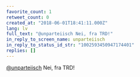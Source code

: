 ```yaml
---
favorite_count: 1
retweet_count: 0
created_at: "2018-06-01T18:41:11.000Z"
lang: lv
full_text: "@unparteiisch Nei, fra TRD!"
in_reply_to_screen_name: unparteiisch
in_reply_to_status_id_str: "1002593450947174401"
replies: []
---
```


[@unparteiisch](https://twitter.com/unparteiisch) Nei, fra TRD!
